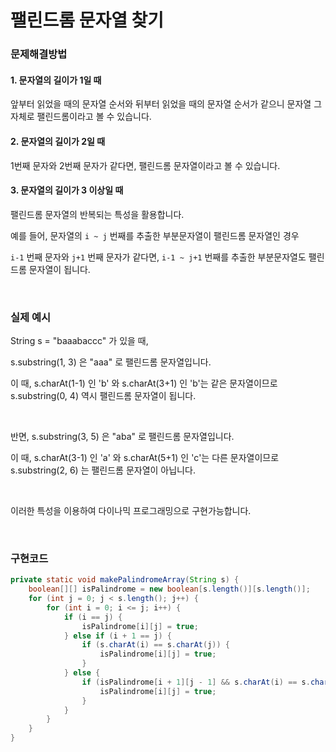 # 팰린드롬 문자열 찾기

### 문제해결방법

#### 1. 문자열의 길이가 1일 때

앞부터 읽었을 때의 문자열 순서와 뒤부터 읽었을 때의 문자열 순서가 같으니 문자열 그 자체로 팰린드롬이라고 볼 수 있습니다.

#### 2. 문자열의 길이가 2일 때

1번째 문자와 2번째 문자가 같다면, 팰린드롬 문자열이라고 볼 수 있습니다.

#### 3. 문자열의 길이가 3 이상일 때

팰린드롬 문자열의 반복되는 특성을 활용합니다.

예를 들어, 문자열의 `i ~ j` 번째를 추출한 부분문자열이 팰린드롬 문자열인 경우

`i-1` 번째 문자와 `j+1` 번째 문자가 같다면, `i-1 ~ j+1` 번째를 추출한 부분문자열도 팰린드롬 문자열이 됩니다.

<br>

### 실제 예시

String s = "baaabaccc" 가 있을 때,

s.substring(1, 3) 은 "aaa" 로 팰린드롬 문자열입니다.

이 때, s.charAt(1-1) 인 'b' 와 s.charAt(3+1) 인 'b'는 같은 문자열이므로 s.substring(0, 4) 역시 팰린드롬 문자열이 됩니다.

<br>

반면, s.substring(3, 5) 은 "aba" 로 팰린드롬 문자열입니다.

이 때, s.charAt(3-1) 인 'a' 와 s.charAt(5+1) 인 'c'는 다른 문자열이므로 s.substring(2, 6) 는 팰린드롬 문자열이 아닙니다.

<br>

이러한 특성을 이용하여 다이나믹 프로그래밍으로 구현가능합니다.

<br>

### 구현코드

```java
private static void makePalindromeArray(String s) {
    boolean[][] isPalindrome = new boolean[s.length()][s.length()];
    for (int j = 0; j < s.length(); j++) {
        for (int i = 0; i <= j; i++) {
            if (i == j) {
                isPalindrome[i][j] = true;
            } else if (i + 1 == j) {
                if (s.charAt(i) == s.charAt(j)) {
                    isPalindrome[i][j] = true;
                }
            } else {
                if (isPalindrome[i + 1][j - 1] && s.charAt(i) == s.charAt(j)) {
                    isPalindrome[i][j] = true;
                }
            }
        }
    }
}
```

